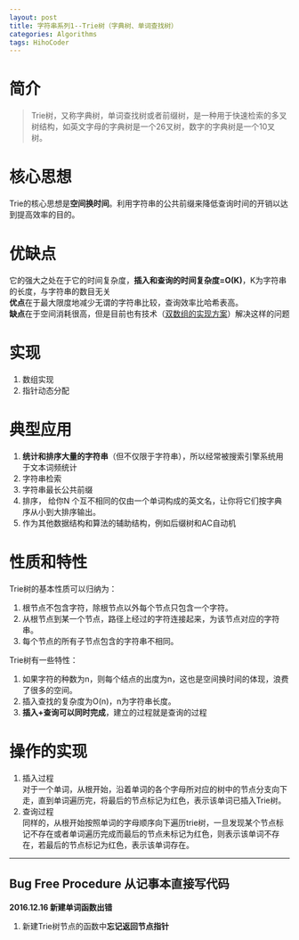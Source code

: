 ```yaml
---
layout: post
title: 字符串系列1--Trie树（字典树、单词查找树）
categories: Algorithms
tags: HihoCoder
---
```


# 简介  

> Trie树，又称字典树，单词查找树或者前缀树，是一种用于快速检索的多叉树结构，如英文字母的字典树是一个26叉树，数字的字典树是一个10叉树。      

# 核心思想  

Trie的核心思想是**空间换时间**。利用字符串的公共前缀来降低查询时间的开销以达到提高效率的目的。  

# 优缺点  

它的强大之处在于它的时间复杂度，**插入和查询的时间复杂度=O(K)**，K为字符串的长度，与字符串的数目无关  
**优点**在于最大限度地减少无谓的字符串比较，查询效率比哈希表高。  
**缺点**在于空间消耗很高，但是目前也有技术（[双数组的实现方案](https://linux.thai.net/~thep/datrie/datrie.html)）解决这样的问题  

# 实现  

1. 数组实现  
2. 指针动态分配  

# 典型应用  

1. **统计和排序大量的字符串**（但不仅限于字符串），所以经常被搜索引擎系统用于文本词频统计  
2. 字符串检索  
3. 字符串最长公共前缀    
4. 排序， 给你N 个互不相同的仅由一个单词构成的英文名，让你将它们按字典序从小到大排序输出。  
5. 作为其他数据结构和算法的辅助结构，例如后缀树和AC自动机  

# 性质和特性  

Trie树的基本性质可以归纳为：  
1. 根节点不包含字符，除根节点以外每个节点只包含一个字符。  
2. 从根节点到某一个节点，路径上经过的字符连接起来，为该节点对应的字符串。  
3. 每个节点的所有子节点包含的字符串不相同。  

Trie树有一些特性：    
1. 如果字符的种数为n，则每个结点的出度为n，这也是空间换时间的体现，浪费了很多的空间。  
2. 插入查找的复杂度为O(n)，n为字符串长度。  
3. **插入+查询可以同时完成**，建立的过程就是查询的过程  

# 操作的实现  

1. 插入过程  
对于一个单词，从根开始，沿着单词的各个字母所对应的树中的节点分支向下走，直到单词遍历完，将最后的节点标记为红色，表示该单词已插入Trie树。  
2. 查询过程  
同样的，从根开始按照单词的字母顺序向下遍历trie树，一旦发现某个节点标记不存在或者单词遍历完成而最后的节点未标记为红色，则表示该单词不存在，若最后的节点标记为红色，表示该单词存在。  


-------------------------

## Bug Free Procedure  从记事本直接写代码  
**2016.12.16 新建单词函数出错**  
1. 新建Trie树节点的函数中**忘记返回节点指针**  

